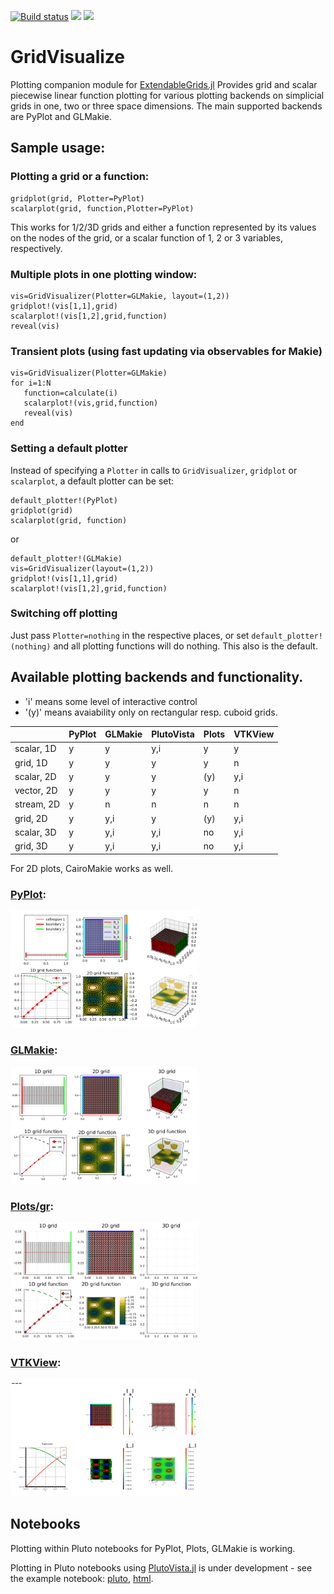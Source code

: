 [![Build status](https://github.com/j-fu/GridVisualize.jl/workflows/linux-macos-windows/badge.svg)](https://github.com/j-fu/GridVisualize.jl/actions)
[![](https://img.shields.io/badge/docs-stable-blue.svg)](https://j-fu.github.io/GridVisualize.jl/stable)
[![](https://img.shields.io/badge/docs-dev-blue.svg)](https://j-fu.github.io/GridVisualize.jl/dev)

GridVisualize
=============

Plotting companion module for [ExtendableGrids.jl](https://github.com/j-fu/ExtendableGrids.jl)
Provides grid and scalar piecewise linear function plotting for various plotting backends
on simplicial grids in one, two or three space dimensions. The main supported backends
are PyPlot and GLMakie.

## Sample usage:

### Plotting a grid or a function:
````
gridplot(grid, Plotter=PyPlot)
scalarplot(grid, function,Plotter=PyPlot)
````

This works for  1/2/3D grids and either a function  represented by its
values on  the nodes of the  grid, or a scalar  function of 1, 2  or 3
variables, respectively.

### Multiple plots in one plotting window:
````
vis=GridVisualizer(Plotter=GLMakie, layout=(1,2))
gridplot!(vis[1,1],grid)
scalarplot!(vis[1,2],grid,function)
reveal(vis)
````

### Transient plots (using fast updating via observables for Makie)
````
vis=GridVisualizer(Plotter=GLMakie)
for i=1:N
   function=calculate(i)
   scalarplot!(vis,grid,function)
   reveal(vis)
end
````

### Setting a default plotter

Instead  of  specifying  a  `Plotter` in  calls  to  `GridVisualizer`,
`gridplot` or `scalarplot`, a default plotter can be set:

```
default_plotter!(PyPlot)
gridplot(grid)
scalarplot(grid, function)
```

or 
```
default_plotter!(GLMakie)
vis=GridVisualizer(layout=(1,2))
gridplot!(vis[1,1],grid)
scalarplot!(vis[1,2],grid,function)
```

### Switching off plotting
Just pass `Plotter=nothing`  in the respective places, or set `default_plotter!(nothing)`
and all plotting functions will do nothing. This also is the default.

## Available plotting backends and functionality.

- 'i' means some level of interactive control
- '(y)' means avaiability only on rectangular resp. cuboid grids.

|            | PyPlot | GLMakie | PlutoVista | Plots | VTKView |
|------------|--------|---------|------------|-------|---------|
| scalar, 1D | y      | y       | y,i        | y     | y       |
| grid, 1D   | y      | y       | y          | y     | n       |
| scalar, 2D | y      | y       | y          | (y)   | y,i     |
| vector, 2D | y      | y       | y          | y     | n       |
| stream, 2D | y      | n       | n          | n     | n       |
| grid, 2D   | y      | y,i     | y          | (y)   | y,i     |
| scalar, 3D | y      | y,i     | y,i        | no    | y,i     |
| grid, 3D   | y      | y,i     | y,i        | no    | y,i     |


For 2D plots, CairoMakie works as well.

### [PyPlot](https://github.com/JuliaPy/PyPlot.jl):
<img src="docs/src/assets/multiscene_pyplot.png?raw=true" width=300/> 


### [GLMakie](https://github.com/JuliaPlots/GLMakie.jl):

<img src="docs/src/assets/multiscene_glmakie.png?raw=true" width=300/> 


### [Plots/gr](https://github.com/JuliaPlots/Plots.jl):
<img src="docs/src/assets/multiscene_plots.png?raw=true" width=300/> 


### [VTKView](https://github.com/j-fu/VTKView.jl):
<img src="docs/src/assets/multiscene_vtkview.png?raw=true" width=300/> 


## Notebooks
Plotting within Pluto notebooks for PyPlot, Plots, GLMakie is working.

Plotting in Pluto notebooks using [PlutoVista.jl](https://github.com/j-fu/PlutoVista.jl) is under
development - see the example notebook: [pluto](https://raw.githubusercontent.com/j-fu/GridVisualize.jl/main/examples/plutovista.jl),
[html](https://j-fu.github.io/GridVisualize.jl/dev/plutovista.html).

